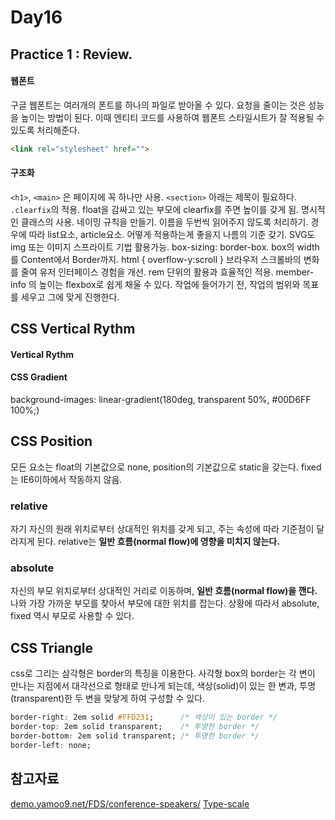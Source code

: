 
# Day16
## Practice 1 : Review.
#### 웹폰트
구글 웹폰트는 여러개의 폰트를 하나의 파일로 받아올 수 있다. 요청을 줄이는 것은 성능을 높이는 방법이 된다. 이때 엔티티 코드를 사용하여 웹폰트 스타일시트가 잘 적용될 수 있도록 처리해준다.

```html
<link rel="stylesheet" href="">
```

#### 구조화
`<h1>`, `<main>` 은 페이지에 꼭 하나만 사용.
`<section>` 아래는 제목이 필요하다.
`.clearfix`의 적용. float을 감싸고 있는 부모에 clearfix를 주면 높이를 갖게 됨.
명시적인 클래스의 사용. 네이밍 규칙을 만들기.
이름을 두번씩 읽어주지 않도록 처리하기.
경우에 따라 list요소, article요소. 어떻게 적용하는게 좋을지 나름의 기준 갖기.
SVG도 img 또는 이미지 스프라이트 기법 활용가능.
box-sizing: border-box. box의 width를 Content에서 Border까지.
html { overflow-y:scroll } 브라우저 스크롤바의 변화를 줄여 유저 인터페이스 경험을 개선.
rem 단위의 활용과 효율적인 적용.
member-info 의 높이는 flexbox로 쉽게 채울 수 있다.
작업에 들어가기 전, 작업의 범위와 목표를 세우고 그에 맞게 진행한다.


## CSS Vertical Rythm
#### Vertical Rythm

#### CSS Gradient 
background-images: linear-gradient(180deg, transparent 50%, #00D6FF 100%;)

## CSS Position
모든 요소는 float의 기본값으로 none, position의 기본값으로 static을 갖는다.
fixed는 IE6이하에서 작동하지 않음.

### relative 
자기 자신의 원래 위치로부터 상대적인 위치를 갖게 되고, 주는 속성에 따라 기준점이 달라지게 된다. relative는 **일반 흐름(normal flow)에 영향을 미치지 않는다.** 

### absolute
자신의 부모 위치로부터 상대적인 거리로 이동하며, **일반 흐름(normal flow)을 깬다.** 나와 가장 가까운 부모를 찾아서 부모에 대한 위치를 잡는다. 상황에 따라서 absolute, fixed 역시 부모로 사용할 수 있다.

## CSS Triangle
css로 그리는 삼각형은 border의 특징을 이용한다. 사각형 box의 border는 각 변이 만나는 지점에서 대각선으로 형태로 만나게 되는데, 색상(solid)이 있는 한 변과, 투명(transparent)한 두 변을 맞닿게 하여 구성할 수 있다.

```css
border-right: 2em solid #FFD231;      /* 색상이 있는 border */
border-top: 2em solid transparent;    /* 투명한 border */
border-bottom: 2em solid transparent; /* 투명한 border */
border-left: none;
```

## 참고자료
[demo.yamoo9.net/FDS/conference-speakers/](http://demo.yamoo9.net/FDS/conference-speakers/)
[Type-scale](http://type-scale.com/)

